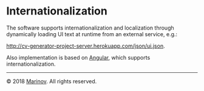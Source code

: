 # Internationalization

The software supports internationalization and localization through dynamically loading UI text at runtime from an external service, e.g.:

<http://cv-generator-project-server.herokuapp.com/json/ui.json>.

Also implementation is based on [Angular](https://angular.io/ "Angular"), which supports internationalization.

***

© 2018 [Marinov](http://marinov.link "Marinov"). All rights reserved.
